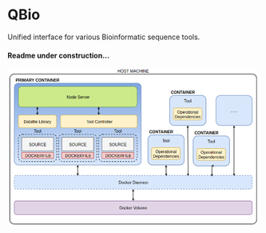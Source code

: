 # QBio
Unified interface for various Bioinformatic sequence tools.

#### Readme under construction...

![architecture diagram](docs/architecture.png)
